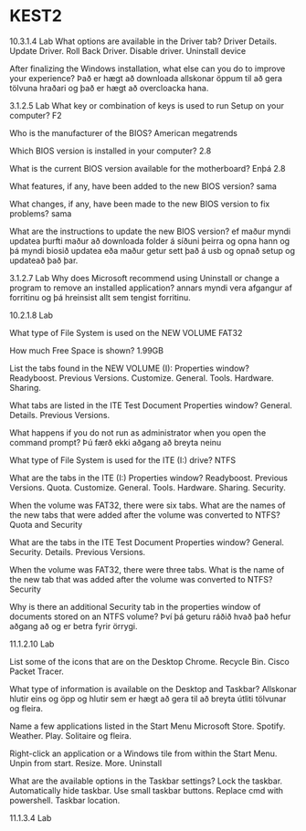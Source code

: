 # KEST2
10.3.1.4 Lab
What options are available in the Driver tab?
Driver Details. Update Driver. Roll Back Driver. Disable driver. Uninstall device

After finalizing the Windows installation, what else can you do to improve your experience?
Það er hægt að downloada allskonar öppum til að gera tölvuna hraðari og það er hægt að overcloacka hana.

3.1.2.5 Lab
What key or combination of keys is used to run Setup on your computer?
F2

Who is the manufacturer of the BIOS?
American megatrends

Which BIOS version is installed in your computer?
2.8

What is the current BIOS version available for the motherboard?
Enþá 2.8

What features, if any, have been added to the new BIOS version?
sama

What changes, if any, have been made to the new BIOS version to fix problems?
sama

What are the instructions to update the new BIOS version?
ef maður myndi updatea þurfti maður að downloada folder á síðuni þeirra og opna hann og þá myndi biosið updatea eða maður getur sett það á usb og opnað setup og updateað það þar.

3.1.2.7 Lab
Why does Microsoft recommend using Uninstall or change a program to remove an installed application?
annars myndi vera afgangur af forritinu og þá hreinsist allt sem tengist forritinu.

10.2.1.8 Lab

What type of File System is used on the NEW VOLUME
FAT32

How much Free Space is shown?
1.99GB

List the tabs found in the NEW VOLUME (I): Properties window?
Readyboost. Previous Versions. Customize. General. Tools. Hardware. Sharing.

What tabs are listed in the ITE Test Document Properties window?
General. Details. Previous Versions.

What happens if you do not run as administrator when you open the command prompt?
Þú færð ekki aðgang að breyta neinu

What type of File System is used for the ITE (I:) drive?
NTFS

What are the tabs in the ITE (I:) Properties window?
Readyboost. Previous Versions. Quota. Customize. General. Tools. Hardware. Sharing. Security.

When the volume was FAT32, there were six tabs. What are the names of the new tabs that were added
after the volume was converted to NTFS?
Quota and Security

What are the tabs in the ITE Test Document Properties window?
General. Security. Details. Previous Versions.

When the volume was FAT32, there were three tabs. What is the name of the new tab that was added
after the volume was converted to NTFS?
Security

Why is there an additional Security tab in the properties window of documents stored on an NTFS volume?
Því þá geturu ráðið hvað það hefur aðgang að og er betra fyrir örrygi.

11.1.2.10 Lab

List some of the icons that are on the Desktop
Chrome. Recycle Bin. Cisco Packet Tracer.

What type of information is available on the Desktop and Taskbar?
Allskonar hlutir eins og öpp og hlutir sem er hægt að gera til að breyta útliti tölvunar og fleira.

Name a few applications listed in the Start Menu
Microsoft Store. Spotify. Weather. Play. Solitaire og fleira.

Right-click an application or a Windows tile from within the Start Menu.
Unpin from start. Resize. More. Uninstall

What are the available options in the Taskbar settings?
Lock the taskbar. Automatically hide taskbar. Use small taskbar buttons. Replace cmd with powershell. Taskbar location.

11.1.3.4 Lab



